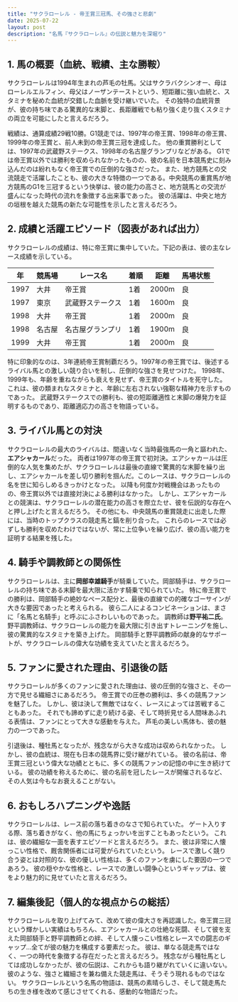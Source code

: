 ```yaml
---
title: "サクラローレル - 帝王賞三冠馬、その強さと悲劇"
date: 2025-07-22
layout: post
description: "名馬『サクラローレル』の伝説と魅力を深堀り"
---
```


## 1. 馬の概要（血統、戦績、主な勝鞍）

サクラローレルは1994年生まれの芦毛の牡馬。父はサクラバクシンオー、母はローレルエルフィン、母父はノーザンテーストという、短距離に強い血統と、スタミナを秘めた血統が交錯した血脈を受け継いでいた。  その独特の血統背景が、彼の持ち味である驚異的な末脚と、長距離戦でも粘り強く走り抜くスタミナの両立を可能にしたと言えるだろう。

戦績は、通算成績29戦10勝。G1競走では、1997年の帝王賞、1998年の帝王賞、1999年の帝王賞と、前人未到の帝王賞三冠を達成した。  他の重賞勝利としては、1997年の武蔵野ステークス、1998年の名古屋グランプリなどがある。  G1では帝王賞以外では勝利を収められなかったものの、彼の名前を日本競馬史に刻み込んだのは紛れもなく帝王賞での圧倒的な強さだった。  また、地方競馬との交流競走で活躍したことも、彼の大きな特徴の一つである。中央競馬の重賞馬が地方競馬のG1を三冠するという快挙は、彼の能力の高さと、地方競馬との交流が盛んになった時代の流れを象徴する出来事であった。  彼の活躍は、中央と地方の垣根を越えた競馬の新たな可能性を示したと言えるだろう。


## 2. 成績と活躍エピソード（図表があれば出力）

サクラローレルの成績は、特に帝王賞に集中していた。下記の表は、彼の主なレース成績を示している。

| 年 | 競馬場 | レース名 | 着順 | 距離 | 馬場状態 |
|---|---|---|---|---|---|
| 1997 | 大井 | 帝王賞 | 1着 | 2000m | 良 |
| 1997 | 東京 | 武蔵野ステークス | 1着 | 1600m | 良 |
| 1998 | 大井 | 帝王賞 | 1着 | 2000m | 良 |
| 1998 | 名古屋 | 名古屋グランプリ | 1着 | 1900m | 良 |
| 1999 | 大井 | 帝王賞 | 1着 | 2000m | 良 |


特に印象的なのは、3年連続帝王賞制覇だろう。1997年の帝王賞では、後述するライバル馬との激しい競り合いを制し、圧倒的な強さを見せつけた。  1998年、1999年も、年齢を重ねながらも衰えを見せず、帝王賞のタイトルを死守した。これは、彼の類まれなスタミナと、年齢に左右されない強靭な精神力を示すものであった。  武蔵野ステークスでの勝利も、彼の短距離適性と末脚の爆発力を証明するものであり、距離適応力の高さを物語っている。


## 3. ライバル馬との対決

サクラローレルの最大のライバルは、間違いなく当時最強馬の一角と謳われた、**エアシャカール**だった。  両者は1997年の帝王賞で初対決。エアシャカールは圧倒的な人気を集めたが、サクラローレルは最後の直線で驚異的な末脚を繰り出し、エアシャカールを差し切り勝利を掴んだ。このレースは、サクラローレルの名を世に知らしめるきっかけとなった。  以降も何度か対戦機会はあったものの、帝王賞以外では直接対決による勝利はなかった。  しかし、エアシャカールとの競演は、サクラローレルの潜在能力の高さを際立たせ、彼を伝説的な存在へと押し上げたと言えるだろう。  その他にも、中央競馬の重賞競走に出走した際には、当時のトップクラスの競走馬と鎬を削り合った。  これらのレースでは必ずしも勝利を収めたわけではないが、常に上位争いを繰り広げ、彼の高い能力を証明する結果を残した。


## 4. 騎手や調教師との関係性

サクラローレルは、主に**岡部幸雄騎手**が騎乗していた。岡部騎手は、サクラローレルの持ち味である末脚を最大限に活かす騎乗で知られていた。  特に帝王賞での勝利は、岡部騎手の絶妙なペース配分と、最後の直線での的確なゴーサインが大きな要因であったと考えられる。  彼ら二人によるコンビネーションは、まさに「名馬と名騎手」と呼ぶにふさわしいものであった。  調教師は**野平祐二氏**。野平調教師は、サクラローレルの能力を最大限に引き出すトレーニングを施し、彼の驚異的なスタミナを築き上げた。  岡部騎手と野平調教師の献身的なサポートが、サクラローレルの偉大な功績を支えていたと言えるだろう。


## 5. ファンに愛された理由、引退後の話

サクラローレルが多くのファンに愛された理由は、彼の圧倒的な強さと、その一方で見せる繊細さにあるだろう。  帝王賞での圧巻の勝利は、多くの競馬ファンを魅了した。  しかし、彼は決して無敵ではなく、レースによっては苦戦することもあった。  それでも諦めずに走り続ける姿、そして時折見せる人間味あふれる表情は、ファンにとって大きな感動を与えた。  芦毛の美しい馬体も、彼の魅力の一つであった。

引退後は、種牡馬となったが、残念ながら大きな成功は収められなかった。  しかし、彼の血統は、現在も日本の競馬界に受け継がれている。  彼の名前は、帝王賞三冠という偉大な功績とともに、多くの競馬ファンの記憶の中に生き続けている。  彼の功績を称えるために、彼の名前を冠したレースが開催されるなど、その人気は今もなお衰えることがない。


## 6. おもしろハプニングや逸話

サクラローレルは、レース前の落ち着きのなさで知られていた。  ゲート入りする際、落ち着きがなく、他の馬にちょっかいを出すこともあったという。  これは、彼の繊細な一面を表すエピソードと言えるだろう。  また、彼は非常に人懐っこい性格で、厩舎関係者には可愛がられていたという。  レースで激しく競り合う姿とは対照的な、彼の優しい性格は、多くのファンを虜にした要因の一つであろう。  彼の穏やかな性格と、レースでの激しい闘争心というギャップは、彼をより魅力的に見せていたと言えるだろう。


## 7. 編集後記（個人的な視点からの総括）

サクラローレルを取り上げてみて、改めて彼の偉大さを再認識した。帝王賞三冠という輝かしい実績はもちろん、エアシャカールとの壮絶な死闘、そして彼を支えた岡部騎手と野平調教師との絆、そして人懐っこい性格とレースでの闘志のギャップ…全てが彼の魅力を構成する要素だった。  彼は、単なる競走馬ではなく、一つの時代を象徴する存在だったと言えるだろう。  残念ながら種牡馬としては成功しなかったが、彼の伝説は、これからも語り継がれていくに違いない。  彼のような、強さと繊細さを兼ね備えた競走馬は、そうそう現れるものではない。  サクラローレルという名馬の物語は、競馬の素晴らしさ、そして競走馬たちの生き様を改めて感じさせてくれる、感動的な物語だった。
